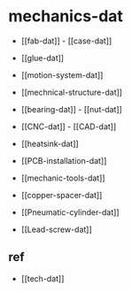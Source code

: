 
# mechanics-dat

- [[fab-dat]] - [[case-dat]]



- [[glue-dat]]

- [[motion-system-dat]]

- [[mechnical-structure-dat]]

- [[bearing-dat]] - [[nut-dat]]

- [[CNC-dat]] - [[CAD-dat]]

- [[heatsink-dat]]

- [[PCB-installation-dat]]

- [[mechanic-tools-dat]]

- [[copper-spacer-dat]]

- [[Pneumatic-cylinder-dat]]

- [[Lead-screw-dat]]

## ref 

- [[tech-dat]]
